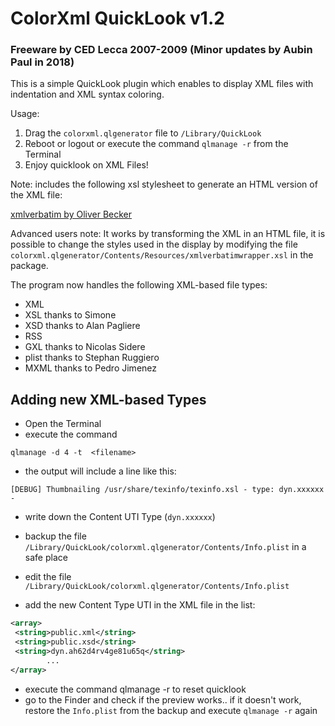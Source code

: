 # ColorXml QuickLook v1.2
### Freeware by CED Lecca 2007-2009 (Minor updates by Aubin Paul in 2018)

This is a simple QuickLook plugin which enables to display XML files with indentation and XML syntax coloring.

Usage:

1. Drag the `colorxml.qlgenerator` file to `/Library/QuickLook`
2. Reboot or logout or execute the command `qlmanage -r` from the Terminal
3. Enjoy quicklook on XML Files!

Note: includes the following xsl stylesheet to generate an HTML version of the XML file:

[xmlverbatim by Oliver Becker](http://www2.informatik.hu-berlin.de/~obecker/XSLT/#xmlverbatim)

Advanced users note: It works by transforming the XML in an HTML file, it is possible to change the styles used in the display by modifying the file `colorxml.qlgenerator/Contents/Resources/xmlverbatimwrapper.xsl` in the package.

The program now handles the following XML-based file types:

- XML
- XSL thanks to Simone
- XSD thanks to Alan Pagliere
- RSS
- GXL thanks to Nicolas Sidere
- plist thanks to Stephan Ruggiero
- MXML thanks to Pedro Jimenez

## Adding new XML-based Types

- Open the Terminal
- execute the command

`qlmanage -d 4 -t  <filename>`

- the output will include a line like this:

`[DEBUG] Thumbnailing /usr/share/texinfo/texinfo.xsl - type: dyn.xxxxxx -`

- write down the Content UTI Type (`dyn.xxxxxx`)

- backup the file `/Library/QuickLook/colorxml.qlgenerator/Contents/Info.plist`  in a safe place

- edit the file `/Library/QuickLook/colorxml.qlgenerator/Contents/Info.plist` 

- add the new Content Type UTI in the XML file in the list:

```xml
<array>
 <string>public.xml</string>
 <string>public.xsd</string>
 <string>dyn.ah62d4rv4ge81u65q</string>
        ...
</array>
```
- execute the command qlmanage -r to reset quicklook
- go to the Finder and check if the preview works.. if it doesn't work, restore the `Info.plist` from the backup and execute `qlmanage -r` again



